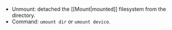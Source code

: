 - Unmount: detached the [[Mount|mounted]] filesystem from the directory.
- Command: `umount dir` or `umount device`.